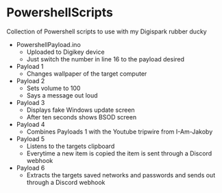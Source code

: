 # PowershellScripts
Collection of Powershell scripts to use with my Digispark rubber ducky

* PowershellPayload.ino
  * Uploaded to Digikey device
  * Just switch the number in line 16 to the payload desired
* Payload 1
  * Changes wallpaper of the target computer
* Payload 2
  * Sets volume to 100
  * Says a message out loud
* Payload 3
  * Displays fake Windows update screen
  * After ten seconds shows BSOD screen
* Payload 4
  * Combines Payloads 1 with the Youtube tripwire from I-Am-Jakoby
* Payload 5
  * Listens to the targets clipboard
  * Everytime a new item is copied the item is sent through a Discord webhook
* Payload 6
  * Extracts the targets saved networks and passwords and sends out through a Discord webhook
